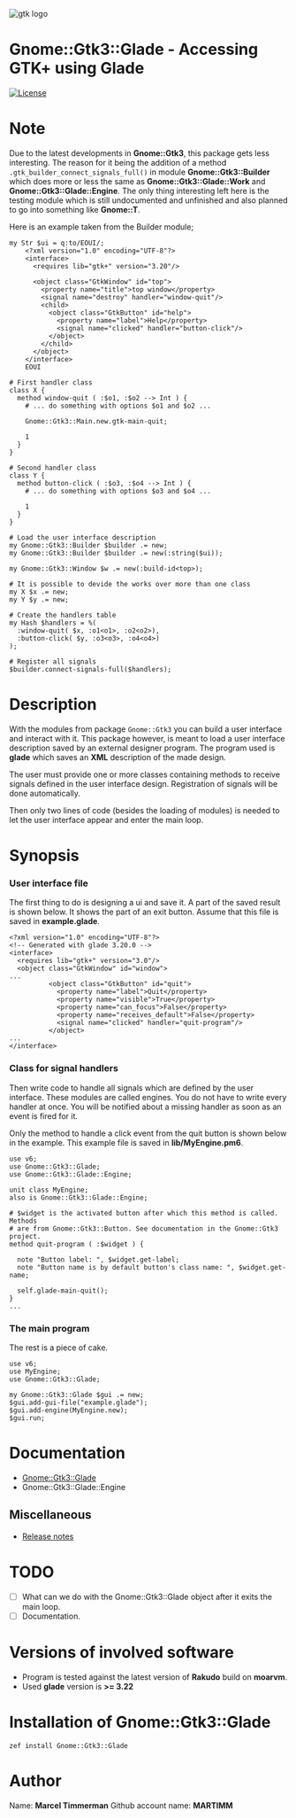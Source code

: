 ![gtk logo][logo]

# Gnome::Gtk3::Glade - Accessing GTK+ using Glade
[![License](http://martimm.github.io/label/License-label.svg)](http://www.perlfoundation.org/artistic_license_2_0)

# Note
Due to the latest developments in **Gnome::Gtk3**, this package gets less interesting. The reason for it being the addition of a method `.gtk_builder_connect_signals_full()` in module **Gnome::Gtk3::Builder** which does more or less the same as **Gnome::Gtk3::Glade::Work** and **Gnome::Gtk3::Glade::Engine**. The only thing interesting left here is the testing module which is still undocumented and unfinished and also planned to go into something like **Gnome::T**.

Here is an example taken from the Builder module;

```
my Str $ui = q:to/EOUI/;
    <?xml version="1.0" encoding="UTF-8"?>
    <interface>
      <requires lib="gtk+" version="3.20"/>

      <object class="GtkWindow" id="top">
        <property name="title">top window</property>
        <signal name="destroy" handler="window-quit"/>
        <child>
          <object class="GtkButton" id="help">
            <property name="label">Help</property>
            <signal name="clicked" handler="button-click"/>
          </object>
        </child>
      </object>
    </interface>
    EOUI

# First handler class
class X {
  method window-quit ( :$o1, :$o2 --> Int ) {
    # ... do something with options $o1 and $o2 ...

    Gnome::Gtk3::Main.new.gtk-main-quit;

    1
  }
}

# Second handler class
class Y {
  method button-click ( :$o3, :$o4 --> Int ) {
    # ... do something with options $o3 and $o4 ...

    1
  }
}

# Load the user interface description
my Gnome::Gtk3::Builder $builder .= new;
my Gnome::Gtk3::Builder $builder .= new(:string($ui));

my Gnome::Gtk3::Window $w .= new(:build-id<top>);

# It is possible to devide the works over more than one class
my X $x .= new;
my Y $y .= new;

# Create the handlers table
my Hash $handlers = %(
  :window-quit( $x, :o1<o1>, :o2<o2>),
  :button-click( $y, :o3<o3>, :o4<o4>)
);

# Register all signals
$builder.connect-signals-full($handlers);
```

# Description
With the modules from package `Gnome::Gtk3` you can build a user interface and interact with it. This package however, is meant to load a user interface description saved by an external designer program. The program used is **glade** which saves an **XML** description of the made design.

The user must provide one or more classes containing methods to receive signals defined in the user interface design. Registration of signals will be done automatically.

Then only two lines of code (besides the loading of modules) is needed to let the user interface appear and enter the main loop.

# Synopsis
### User interface file
The first thing to do is designing a ui and save it. A part of the saved result is shown below. It shows the part of an exit button. Assume that this file is saved in **example.glade**.
```
<?xml version="1.0" encoding="UTF-8"?>
<!-- Generated with glade 3.20.0 -->
<interface>
  <requires lib="gtk+" version="3.0"/>
  <object class="GtkWindow" id="window">
...
          <object class="GtkButton" id="quit">
            <property name="label">Quit</property>
            <property name="visible">True</property>
            <property name="can_focus">False</property>
            <property name="receives_default">False</property>
            <signal name="clicked" handler="quit-program"/>
          </object>
...
</interface>

```

### Class for signal handlers
Then write code to handle all signals which are defined by the user interface. These modules are called engines. You do not have to write every handler at once. You will be notified about a missing handler as soon as an event is fired for it.

Only the method to handle a click event from the quit button is shown below in the example. This example file is saved in **lib/MyEngine.pm6**.

```
use v6;
use Gnome::Gtk3::Glade;
use Gnome::Gtk3::Glade::Engine;

unit class MyEngine;
also is Gnome::Gtk3::Glade::Engine;

# $widget is the activated button after which this method is called. Methods
# are from Gnome::Gtk3::Button. See documentation in the Gnome::Gtk3 project.
method quit-program ( :$widget ) {

  note "Button label: ", $widget.get-label;
  note "Button name is by default button's class name: ", $widget.get-name;

  self.glade-main-quit();
}
...
```

### The main program
The rest is a piece of cake.
```
use v6;
use MyEngine;
use Gnome::Gtk3::Glade;

my Gnome::Gtk3::Glade $gui .= new;
$gui.add-gui-file("example.glade");
$gui.add-engine(MyEngine.new);
$gui.run;
```

# Documentation

* [Gnome::Gtk3::Glade][Gnome::Gtk3::Glade pdf]
* Gnome::Gtk3::Glade::Engine

## Miscellaneous
* [Release notes](https://github.com/MARTIMM/gnome-glade3/blob/master/doc/CHANGES.md)

# TODO

* [ ] What can we do with the Gnome::Gtk3::Glade object after it exits the main loop.
* [ ] Documentation.

# Versions of involved software

* Program is tested against the latest version of **Rakudo** build on **moarvm**.
* Used **glade** version is **>= 3.22**

# Installation of Gnome::Gtk3::Glade

`zef install Gnome::Gtk3::Glade`


# Author

Name: **Marcel Timmerman**
Github account name: **MARTIMM**


<!---- [refs] ----------------------------------------------------------------->
[release]: https://github.com/MARTIMM/gnome-glade3/blob/master/doc/CHANGES.md
[logo]: https://martimm.github.io/gnome-gtk3/content-docs/images/gtk-perl6.png

[Gnome::Gtk3::Glade pdf]: https://nbviewer.jupyter.org/github/MARTIMM/gnome-glade3/blob/master/doc/Glade3.pdf
